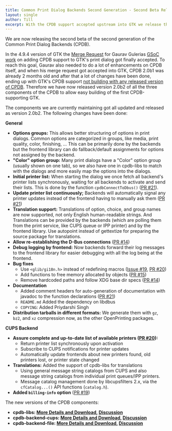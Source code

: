```yaml
---
title: Common Print Dialog Backends Second Generation - Second Beta Release!
layout: single
author: Till
excerpt: With the CPDB support accepted upstream into GTK we release the second beta
---
```

We are now releasing the second beta of the second generation of the Common Print Dialog Backends (CPDB).

In the 4.9.4 version of GTK the [Merge Request](https://gitlab.gnome.org/GNOME/gtk/-/merge_requests/4930) for Gaurav Gulerias [GSoC work](https://github.com/TinyTrebuchet/gsoc22/) on
adding CPDB support to GTK's print dialog got finally accepted. To reach this goal, Gaurav also needed to do a lot of enhancements on CPDB itself, and when his merge request got accepted into GTK, CPDB 2.0b1 was already 2 months old and after that a lot of changes have been done, ending up with GTK's CPDB support [not building with any released version of CPDB](https://gitlab.gnome.org/GNOME/gtk/-/issues/5589). Therefore we have now released version 2.0b2 of all the three components of the CPDB to allow easy building of the first CPDB-supporting GTK.

The components we are currently maintaining got all updated and released as version 2.0b2. The following changes have been done:

**General**

- **Options groups:** This allows better structuring of options in print dialogs. Common options are categorized in groups, like media, print quality, color, finishing, ... This can be primarily done by the backends but the frontend library can do fallback/default assignments for options not assigned by the backend.
- **"Color" option group:** Many print dialogs have a "Color" option group (usually shown on one tab), so we also have one in cpdb-libs to match with the dialogs and more easily map the options into the dialogs.
- **Initial printer list:** When starting the dialog we once fetch all backend's printer lists synchronously, waiting for all backends to activate and send their lists. This is done by the function `cpdbConnectToDbus()` ([PR #21](https://github.com/OpenPrinting/cpdb-libs/pull/21)).
- **Update printer list continuously;** Backends will automatically signal any printer updates instead of the frontend having to manually ask them ([PR #21](https://github.com/OpenPrinting/cpdb-libs/pull/21))
- **Translation support:** Translations of option, choice, and group names are now supported, not only English human-readable strings. And Translations can be provided by the backends (which are polling them from the print service, like CUPS queue or IPP printer) and by the frontend library. Use autopoint instead of gettextize for preparing the source package for translations.
- **Allow re-establishing the D-Bus connections** ([PR #14](https://github.com/OpenPrinting/cpdb-libs/pull/14))
- **Debug logging by frontend:** Now backends forward their log messages to the frontend library for easier debugging with all the log being at the frontend.
- **Bug fixes**
  * Use `<glib/gi18n.h>` instead of redefining macros ([Issue #19](https://github.com/OpenPrinting/cpdb-libs/issues/19), [PR #20](https://github.com/OpenPrinting/cpdb-libs/pull/20))
  * Add functions to free memory allocated by objects ([PR #15](https://github.com/OpenPrinting/cpdb-libs/pull/15))
  * Remove hardcoded paths and follow XDG base dir specs ([PR #14](https://github.com/OpenPrinting/cpdb-libs/pull/14))
- **Documentation**
  * Added comment headers for auto-generation of documentation with javadoc to the function declarations ([PR #21](https://github.com/OpenPrinting/cpdb-libs/pull/21))
  * `README.md` Added the dependency on libdbus
  * `COPYING`: Added Priydarshi Singh
- **Distribution tarballs in different formats:** We generate them with `gz`, `bz2`, and `xz` compression now, as the other OpenPrinting packages.

**CUPS Backend**

- **Assure complete and up-to-date list of available printers ([PR #20](https://github.com/OpenPrinting/cpdb-libs/pull/20)):**
  * Return printer list synchronously upon activation
  * Subscribe to CUPS notifications for printer updates
  * Automatically update frontends about new printers found, old
    printers lost, or printer state changed
- **Translations:** Added the support of cpdb-libs for translations
  * Using general message string catalogs from CUPS and also message
    string catalogs from individual print queues/IPP printers.
  * Message catalog management done by libcupsfilters 2.x, via the
    `cfCatalog...()` API functions (`catalog.h`).
- **Added `billing-info` option** ([PR #19](https://github.com/OpenPrinting/cpdb-libs/pull/19))


The new versions of the CPDB components:

- **cpdb-libs: [More Details and Download](https://github.com/OpenPrinting/cpdb-libs/releases/tag/2.0b2), [Discussion](https://github.com/OpenPrinting/cpdb-libs/discussions/22)**
- **cpdb-backend-cups: [More Details and Download](https://github.com/OpenPrinting/cpdb-backend-cups/releases/tag/2.0b2), [Discussion](https://github.com/OpenPrinting/cpdb-backend-cups/discussions/21)**
- **cpdb-backend-file: [More Details and Download](https://github.com/OpenPrinting/cpdb-backend-file/releases/tag/2.0b2), [Discussion](https://github.com/OpenPrinting/cpdb-backend-file/discussions/6)**
